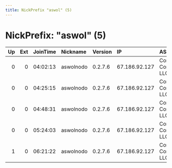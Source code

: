 ```yaml
---
title: NickPrefix "aswol" (5)
---
```


# NickPrefix: "aswol" (5)

|   Up |   Ext | JoinTime   | Nickname   | Version   | IP            | AS                                | CC   |   ORp |   Dirp | OS    | Contact   |   eFamMembers |
|-----:|------:|:-----------|:-----------|:----------|:--------------|:----------------------------------|:-----|------:|-------:|:------|:----------|--------------:|
|    0 |     0 | 04:02:13   | aswolnodo  | 0.2.7.6   | 67.186.92.127 | Comcast Cable Communications, LLC | us   |   219 |      0 | Linux | None      |             1 |
|    0 |     0 | 04:25:15   | aswolnodo  | 0.2.7.6   | 67.186.92.127 | Comcast Cable Communications, LLC | us   |   219 |      0 | Linux | None      |             1 |
|    0 |     0 | 04:48:31   | aswolnodo  | 0.2.7.6   | 67.186.92.127 | Comcast Cable Communications, LLC | us   |   219 |      0 | Linux | None      |             1 |
|    0 |     0 | 05:24:03   | aswolnodo  | 0.2.7.6   | 67.186.92.127 | Comcast Cable Communications, LLC | us   |   219 |      0 | Linux | None      |             1 |
|    1 |     0 | 06:21:22   | aswolnodo  | 0.2.7.6   | 67.186.92.127 | Comcast Cable Communications, LLC | us   |   219 |      0 | Linux | None      |             1 |
